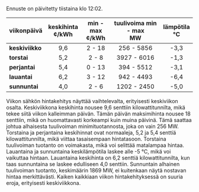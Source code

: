 Ennuste on päivitetty tiistaina klo 12:02.

| viikonpäivä  | keskihinta<br>¢/kWh | min - max<br>¢/kWh | tuulivoima min - max<br>MW | lämpötila<br>°C |
|:-------------|:----------------:|:----------------:|:-------------:|:-------------:|
| **keskiviikko** | 9,6 | 2 - 18 | 256 - 5856 | -3,3 |
| **torstai**     | 5,2 | 2 - 8  | 3927 - 6016 | -1,3 |
| **perjantai**   | 5,4 | 0 - 13 | 394 - 5512  | -3,1 |
| **lauantai**    | 6,2 | 3 - 12 | 942 - 4493  | -6,4 |
| **sunnuntai**   | 4,0 | 2 - 6  | 1202 - 2450 | -5,0 |

Viikon sähkön hintakehitys näyttää vaihtelevalta, erityisesti keskiviikon osalta. Keskiviikkona keskihinta nousee 9,6 senttiin kilowattitunnilta, mikä tekee siitä viikon kalleimman päivän. Tämän päivän maksimihinta nousee 18 senttiin, mikä on huomattavasti korkeampi kuin muina päivinä. Tämä saattaa johtua alhaisesta tuulivoiman minimituotannosta, joka on vain 256 MW. Torstaina ja perjantaina keskihinnat ovat normaaleja, 5,2 ja 5,4 senttiä kilowattitunnilta, mikä viittaa tasaisempaan hintatasoon. Torstaina tuulivoiman tuotanto on voimakasta, mikä voi selittää matalampaa hintaa. Lauantaina ja sunnuntaina keskilämpötila laskee alle -5 °C, mikä voi vaikuttaa hintaan. Lauantaina keskihinta on 6,2 senttiä kilowattitunnilta, kun taas sunnuntaina se laskee edulliseen 4,0 senttiin. Sunnuntain alhainen tuulivoiman tuotanto, keskimäärin 1869 MW, ei kuitenkaan näytä nostavan hintaa merkittävästi. Kaiken kaikkiaan viikon hintakehityksessä on suuria eroja, erityisesti keskiviikkona.